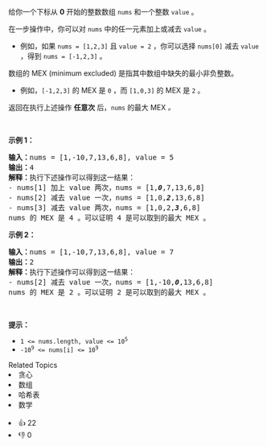 <p>给你一个下标从 <strong>0</strong> 开始的整数数组 <code>nums</code> 和一个整数 <code>value</code> 。</p>

<p>在一步操作中，你可以对 <code>nums</code> 中的任一元素加上或减去 <code>value</code> 。</p>

<ul> 
 <li>例如，如果 <code>nums = [1,2,3]</code> 且 <code>value = 2</code> ，你可以选择 <code>nums[0]</code> 减去 <code>value</code> ，得到 <code>nums = [-1,2,3]</code> 。</li> 
</ul>

<p>数组的 MEX (minimum excluded) 是指其中数组中缺失的最小非负整数。</p>

<ul> 
 <li>例如，<code>[-1,2,3]</code> 的 MEX 是 <code>0</code> ，而 <code>[1,0,3]</code> 的 MEX 是 <code>2</code> 。</li> 
</ul>

<p>返回在执行上述操作 <strong>任意次</strong> 后，<code>nums</code><em> </em>的最大 MEX <em>。</em></p>

<p>&nbsp;</p>

<p><strong>示例 1：</strong></p>

<pre><strong>输入：</strong>nums = [1,-10,7,13,6,8], value = 5
<strong>输出：</strong>4
<strong>解释：</strong>执行下述操作可以得到这一结果：
- nums[1] 加上 value 两次，nums = [1,<em><strong>0</strong></em>,7,13,6,8]
- nums[2] 减去 value 一次，nums = [1,0,<em><strong>2</strong></em>,13,6,8]
- nums[3] 减去 value 两次，nums = [1,0,2,<em><strong>3</strong></em>,6,8]
nums 的 MEX 是 4 。可以证明 4 是可以取到的最大 MEX 。
</pre>

<p><strong>示例 2：</strong></p>

<pre><strong>输入：</strong>nums = [1,-10,7,13,6,8], value = 7
<strong>输出：</strong>2
<strong>解释：</strong>执行下述操作可以得到这一结果：
- nums[2] 减去 value 一次，nums = [1,-10,<em><strong>0</strong></em>,13,6,8]
nums 的 MEX 是 2 。可以证明 2 是可以取到的最大 MEX 。
</pre>

<p>&nbsp;</p>

<p><strong>提示：</strong></p>

<ul> 
 <li><code>1 &lt;= nums.length, value &lt;= 10<sup>5</sup></code></li> 
 <li><code>-10<sup>9</sup> &lt;= nums[i] &lt;= 10<sup>9</sup></code></li> 
</ul>

<div><div>Related Topics</div><div><li>贪心</li><li>数组</li><li>哈希表</li><li>数学</li></div></div><br><div><li>👍 22</li><li>👎 0</li></div>